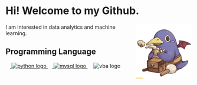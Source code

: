 <h1 align="left"> Hi!  Welcome to my Github. </h1>

<div>
<img align="right" height="150" src="https://github.com/Oscar-chu/Oscar-chu/blob/9e2e72e42456cd5fe29c304122faf25487fc8ebc/profile_images/propic_penguin.jpg"  />
</div>
I am interested in data analytics and machine learning. 

<div align="left">
<h2> Programming Language </h2>
  <a href = "https://www.python.org/">
  <img width="12" />
  <img src="https://cdn.jsdelivr.net/gh/devicons/devicon/icons/python/python-original.svg" height="30" alt="python logo"  />
  </a>
  
  <a href="https://www.mysql.com/">
  <img width="12" />
  <img src="https://www.svgrepo.com/show/303251/mysql-logo.svg" height="30" alt="mysql logo"  />
  </a>
  
  <img width="12" />
  <img src="https://www.svgrepo.com/show/374159/vba.svg" height="30" alt="vba logo" />


</div>

###

</div>

